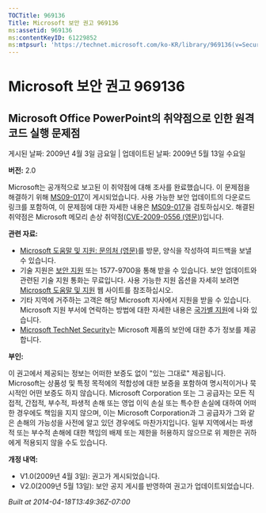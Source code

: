 ```yaml
---
TOCTitle: 969136
Title: Microsoft 보안 권고 969136
ms:assetid: 969136
ms:contentKeyID: 61229852
ms:mtpsurl: 'https://technet.microsoft.com/ko-KR/library/969136(v=Security.10)'
---
```


Microsoft 보안 권고 969136
==========================

Microsoft Office PowerPoint의 취약점으로 인한 원격 코드 실행 문제점
-------------------------------------------------------------------

게시된 날짜: 2009년 4월 3일 금요일 | 업데이트된 날짜: 2009년 5월 13일 수요일

**버전:** 2.0

Microsoft는 공개적으로 보고된 이 취약점에 대해 조사를 완료했습니다. 이 문제점을 해결하기 위해 [MS09-017](https://technet.microsoft.com/security/bulletin/ms09-017)이 게시되었습니다. 사용 가능한 보안 업데이트의 다운로드 링크를 포함하여, 이 문제점에 대한 자세한 내용은 [MS09-017](https://technet.microsoft.com/security/bulletin/ms09-017)을 검토하십시오. 해결된 취약점은 Microsoft 메모리 손상 취약점([CVE-2009-0556 (영문)](https://www.cve.mitre.org/cgi-bin/cvename.cgi?name=cve-2009-0556))입니다.

**관련 자료:**

-   [Microsoft 도움말 및 지원: 문의처 (영문)](https://support.microsoft.com/common/survey.aspx?scid=sw;en;1257&amp;showpage=1&amp;ws=technet&amp;sd=tech)를 방문, 양식을 작성하여 피드백을 보낼 수 있습니다.
-   기술 지원은 [보안 지원](https://go.microsoft.com/fwlink/?linkid=21131) 또는 1577-9700을 통해 받을 수 있습니다. 보안 업데이트와 관련된 기술 지원 통화는 무료입니다. 사용 가능한 지원 옵션을 자세히 보려면 [Microsoft 도움말 및 지원](https://support.microsoft.com/) 웹 사이트를 참조하십시오.
-   기타 지역에 거주하는 고객은 해당 Microsoft 지사에서 지원을 받을 수 있습니다. Microsoft 지원 부서에 연락하는 방법에 대한 자세한 내용은 [국가별 지원](https://go.microsoft.com/fwlink/?linkid=21155)에 나와 있습니다.
-   [Microsoft TechNet Security](https://technet.microsoft.com/ko-kr/security/default.aspx)는 Microsoft 제품의 보안에 대한 추가 정보를 제공합니다.

**부인:**

이 권고에서 제공되는 정보는 어떠한 보증도 없이 "있는 그대로" 제공됩니다. Microsoft는 상품성 및 특정 목적에의 적합성에 대한 보증을 포함하여 명시적이거나 묵시적인 어떤 보증도 하지 않습니다. Microsoft Corporation 또는 그 공급자는 모든 직접적, 간접적, 부수적, 파생적 손해 또는 영업 이익 손실 또는 특수한 손실에 대하여 어떠한 경우에도 책임을 지지 않으며, 이는 Microsoft Corporation과 그 공급자가 그와 같은 손해의 가능성을 사전에 알고 있던 경우에도 마찬가지입니다. 일부 지역에서는 파생적 또는 부수적 손해에 대한 책임의 배제 또는 제한을 허용하지 않으므로 위 제한은 귀하에게 적용되지 않을 수도 있습니다.

**개정 내역:**

-   V1.0(2009년 4월 3일): 권고가 게시되었습니다.
-   V2.0(2009년 5월 13일): 보안 공지 게시를 반영하여 권고가 업데이트되었습니다.

*Built at 2014-04-18T13:49:36Z-07:00*
